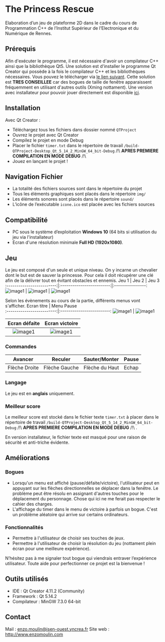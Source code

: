 The Princess Rescue
===================
Elaboration d’un jeu de plateforme 2D dans le cadre du cours de Programmation C++ de l’Institut Supérieur de l’Electronique et du Numérique de Rennes.

Prérequis
---------

Afin d'exécuter le programme, il est nécessaire d'avoir un compilateur C++ ainsi que la bibliothèque Qt5. Une solution est d'installer le programme Qt Creator qui possède à la fois le compilateur C++ et les bibliothèques nécessaires.
Vous pouvez le télécharger via [le lien suivant](https://www.qt.io/download). Cette solution est **TRES CONSEILLEE** car des bogues de taille de fenêtre apparaissent fréquemment en utilisant d'autres outils (Xming nottament).
Une version avec installateur pour pouvoir jouer directement est disponible [ici](http://enzomoulin.com/projetQtGame.html).

Installation
------------
Avec Qt Creator :
*	Téléchargez tous les fichiers dans dossier nommé `QTProject`
*	Ouvrez le projet avec Qt Creator
*	Compilez le projet en mode Debug
*	Placer le fichier `timer.txt` dans le répertoire de travail `/build-QTProject-Desktop_Qt_5_14_2_MinGW_64_bit-Debug` /!\ **APRES PREMIERE COMPILATION EN MODE DEBUG** /!\
*	Jouez en lançant le projet ! 

Navigation Fichier
------------------
*	La totalité des fichiers sources sont dans le répertoire du projet
*	Tous les éléments graphiques sont placés dans le répertoire `img/`
*	Les éléments sonores sont placés dans le répertoire `sound/`
*	L’icône de l’exécutable `icone.ico` est placée avec les fichiers sources


Compatibilité
-------------

*   PC sous le système d’exploitation **Windows 10** (64 bits si utilisation du jeu via l'installateur) 
*   Ecran d'une résolution minimale **Full HD (1920x1080)**.



Jeu
---
Le jeu est composé d'un seule et unique niveau. On y incarne un chevalier dont le but est de sauver la princesse. Pour cela il doit récupérer une clé afin de la délivrer tout en évitant obstacles et ennemis. 
Jeu 1                       |                   Jeu 2     |          Jeu 3
:-------------------------:|:-------------------------:|:----------------:
![image1][1]               |  ![image1][2]             | ![image1][3]

Selon les évènements au cours de la partie, différents menus vont s'afficher.
Ecran titre                |         Menu Pause              
:-------------------------:|:-------------------------:
![image1][4]  |  ![image1][5]                           

Ecran défaite              |       Ecran victoire            
:-------------------------:|:-------------------------:
![image1][6]               |  ![image1][7]             
### Commandes

Avancer        |Reculer         | Sauter/Monter  | Pause
-------------  | -------------- | -------------- | -------
Flèche Droite  | Flèche Gauche  | Flèche du Haut | Echap


### Langage

Le jeu est en **anglais** uniquement.

### Meilleur score

Le meilleur score est stocké dans le fichier texte `timer.txt` à placer dans le répertoire de travail `/build-QTProject-Desktop_Qt_5_14_2_MinGW_64_bit-Debug` /!\ **APRES PREMIERE COMPILATION EN MODE DEBUG** /!\ .

En version installateur, le fichier texte est masqué pour une raison de sécurité et anti-triche évidente.

Améliorations
-------------
### Bogues
*	Lorsqu'un menu est affiché (pause/défaite/victoire), l'utilisateur peut en appuyant sur les flèches directionnelles se déplacer dans la fenêtre. Le problème peut être résolu en assignant d'autres touches pour le déplacement du personnage. Chose qui ici ne me ferait pas respecter le cahier des charges.
*	L'affichage du timer dans le menu de victoire à parfois un bogue. C'est un problème aléatoire qui arrive sur certains ordinateurs. 

### Fonctionnalités
*	Permettre à l'utilisateur de choisir ses touches de jeux.
*	Permettre à l'utilisateur de choisir la résolution du jeu (nottament plein écran pour une meilleure expérience).

N’hésitez pas à me signaler tout bogue qui viendrais entraver l’expérience utilisateur. Toute aide pour perfectionner ce projet est la bienvenue ! 

Outils utilisés
---------------
*   IDE : Qt Creator 4.11.2 (Community)
*   Framework : Qt 5.14.2
*   Compilateur : MinGW 7.3.0 64-bit

Contact
-------
Mail : enzo.moulin@isen-ouest.yncrea.fr
Site web : http://www.enzomoulin.com

[1]: https://i.ibb.co/ckf1vzy/jeu1.png
[2]: https://i.ibb.co/yfc2p79/jeu2.png
[3]: https://i.ibb.co/qj3r5v8/jeu3.png
[4]: https://i.ibb.co/Dwq9fsn/accueil.png
[5]: https://i.ibb.co/7zxMzRN/pause.png
[6]: https://i.ibb.co/yh96y6n/lose.png
[7]: https://i.ibb.co/BfPGg7Q/win.png
